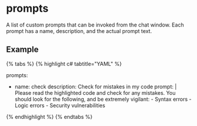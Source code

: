 # prompts
A list of custom prompts that can be invoked from the chat window. Each prompt has a name, description, and the actual prompt text.

## Example


{% tabs %}
{% highlight c# tabtitle="YAML" %}

prompts:
  - name: check
    description: Check for mistakes in my code
    prompt: |
      Please read the highlighted code and check for any mistakes. You should look for the following, and be extremely vigilant:
        - Syntax errors
        - Logic errors
        - Security vulnerabilities

{% endhighlight %}
{% endtabs %}